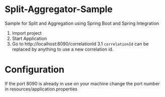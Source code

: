 # Split-Aggregator-Sample
Sample for Split and Aggregation using Spring Boot and Spring Integration

1. Import project
2. Start Application
3. Go to http://localhost:8090/correlationId
3.1 `correlationId` can be replaced by anything to use a new correlation id.

# Configuration
If the port 8090 is already in use on your machine change the port number in resources/application.properties
